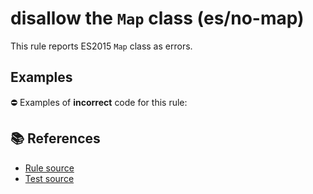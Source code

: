 # disallow the `Map` class (es/no-map)

This rule reports ES2015 `Map` class as errors.

## Examples

⛔ Examples of **incorrect** code for this rule:

<eslint-playground type="bad" code="/*eslint es/no-map: error */
let map = new Map()
" />

## 📚 References

- [Rule source](https://github.com/mysticatea/eslint-plugin-es/blob/v1.3.0/lib/rules/no-map.js)
- [Test source](https://github.com/mysticatea/eslint-plugin-es/blob/v1.3.0/tests/lib/rules/no-map.js)
